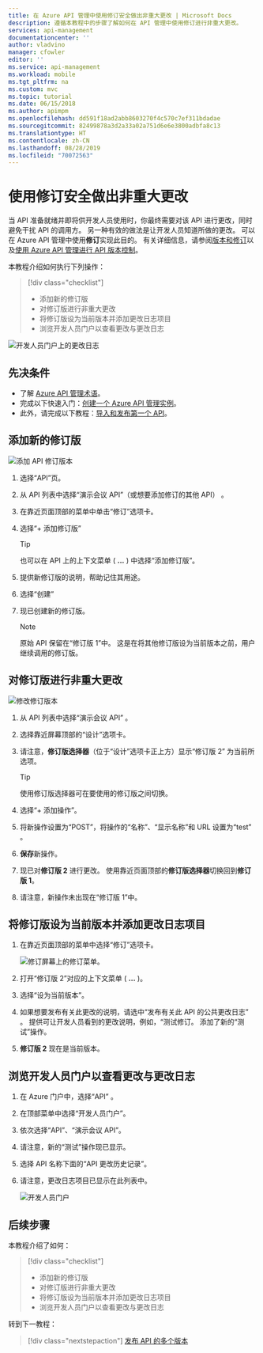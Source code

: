 ```yaml
---
title: 在 Azure API 管理中使用修订安全做出非重大更改 | Microsoft Docs
description: 遵循本教程中的步骤了解如何在 API 管理中使用修订进行非重大更改。
services: api-management
documentationcenter: ''
author: vladvino
manager: cfowler
editor: ''
ms.service: api-management
ms.workload: mobile
ms.tgt_pltfrm: na
ms.custom: mvc
ms.topic: tutorial
ms.date: 06/15/2018
ms.author: apimpm
ms.openlocfilehash: dd591f18ad2abb8603270f4c570c7ef311bdadae
ms.sourcegitcommit: 82499878a3d2a33a02a751d6e6e3800adbfa8c13
ms.translationtype: HT
ms.contentlocale: zh-CN
ms.lasthandoff: 08/28/2019
ms.locfileid: "70072563"
---
```

# <a name="use-revisions-to-make-non-breaking-changes-safely"></a>使用修订安全做出非重大更改
当 API 准备就绪并即将供开发人员使用时，你最终需要对该 API 进行更改，同时避免干扰 API 的调用方。 另一种有效的做法是让开发人员知道所做的更改。 可以在 Azure API 管理中使用**修订**实现此目的。 有关详细信息，请参阅[版本和修订](https://blogs.msdn.microsoft.com/apimanagement/2017/09/14/versions-revisions/)以及[使用 Azure API 管理进行 API 版本控制](https://blogs.msdn.microsoft.com/apimanagement/2017/09/13/api-versioning-with-azure-api-management/)。

本教程介绍如何执行下列操作：

> [!div class="checklist"]
> * 添加新的修订版
> * 对修订版进行非重大更改
> * 将修订版设为当前版本并添加更改日志项目
> * 浏览开发人员门户以查看更改与更改日志

![开发人员门户上的更改日志](media/api-management-getstarted-revise-api/azure_portal.PNG)

## <a name="prerequisites"></a>先决条件

+ 了解 [Azure API 管理术语](api-management-terminology.md)。
+ 完成以下快速入门：[创建一个 Azure API 管理实例](get-started-create-service-instance.md)。
+ 此外，请完成以下教程：[导入和发布第一个 API](import-and-publish.md)。

## <a name="add-a-new-revision"></a>添加新的修订版

![添加 API 修订版本](media/api-management-getstarted-revise-api/07-AddRevisions-01-AddNewRevision.png)

1. 选择“API”页。 
2. 从 API 列表中选择“演示会议 API”（或想要添加修订的其他 API）  。
3. 在靠近页面顶部的菜单中单击“修订”选项卡。 
4. 选择“+ 添加修订版” 

    > [!TIP]
    > 也可以在 API 上的上下文菜单 ( **...** ) 中选择“添加修订版”。 

5. 提供新修订版的说明，帮助记住其用途。
6. 选择“创建” 
7. 现已创建新的修订版。

    > [!NOTE]
    > 原始 API 保留在“修订版 1”中。  这是在将其他修订版设为当前版本之前，用户继续调用的修订版。

## <a name="make-non-breaking-changes-to-your-revision"></a>对修订版进行非重大更改

![修改修订版本](media/api-management-getstarted-revise-api/07-AddRevisions-02-MakeChanges.png)

1. 从 API 列表中选择“演示会议 API”  。
2. 选择靠近屏幕顶部的“设计”选项卡。 
3. 请注意，**修订版选择器**（位于“设计”选项卡正上方）显示“修订版 2”  为当前所选项。

    > [!TIP]
    > 使用修订版选择器可在要使用的修订版之间切换。

4. 选择“+ 添加操作”。 
5. 将新操作设置为“POST”，将操作的“名称”、“显示名称”和 URL 设置为“test”   。
6. **保存**新操作。
7. 现已对**修订版 2** 进行更改。 使用靠近页面顶部的**修订版选择器**切换回到**修订版 1**。
8. 请注意，新操作未出现在“修订版 1”中。  

## <a name="make-your-revision-current-and-add-a-change-log-entry"></a>将修订版设为当前版本并添加更改日志项目

1. 在靠近页面顶部的菜单中选择“修订”选项卡。 

    ![修订屏幕上的修订菜单。](media/api-management-getstarted-revise-api/RevisionsMenu.PNG)

2. 打开“修订版 2”对应的上下文菜单 ( **...** )。 
3. 选择“设为当前版本”。 
4. 如果想要发布有关此更改的说明，请选中“发布有关此 API 的公共更改日志”  。 提供可让开发人员看到的更改说明，例如，“测试修订。  添加了新的“测试”操作。
5. **修订版 2** 现在是当前版本。

## <a name="browse-the-developer-portal-to-see-changes-and-change-log"></a>浏览开发人员门户以查看更改与更改日志

1. 在 Azure 门户中，选择“API”  。
2. 在顶部菜单中选择“开发人员门户”。 
3. 依次选择“API”、“演示会议 API”。  
4. 请注意，新的“测试”操作现已显示。 
5. 选择 API 名称下面的“API 更改历史记录”。 
6. 请注意，更改日志项目已显示在此列表中。

    ![开发人员门户](media/api-management-getstarted-revise-api/developer_portal.PNG)

## <a name="next-steps"></a>后续步骤

本教程介绍了如何：

> [!div class="checklist"]
> * 添加新的修订版
> * 对修订版进行非重大更改
> * 将修订版设为当前版本并添加更改日志项目
> * 浏览开发人员门户以查看更改与更改日志

转到下一教程：

> [!div class="nextstepaction"]
> [发布 API 的多个版本](api-management-get-started-publish-versions.md)
